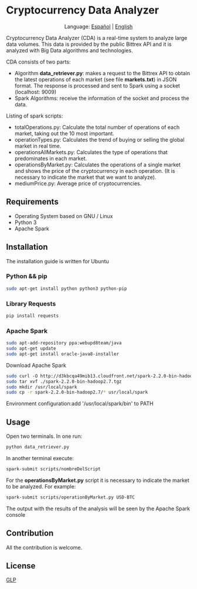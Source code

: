 # Cryptocurrency Data Analyzer

<p align="center">
  <span>Language:</span> 
  <a href="https://github.com/yevheniyku/Cryptocurrency-Data-Analizer">Español</a> |
  <a href="https://github.com/yevheniyku/Cryptocurrency-Data-Analizer/blob/master/english.md">English</a> 
</p>

Cryptocurrency Data Analyzer (CDA) is a real-time system to analyze large data volumes. This data is provided by the public Bittrex API
and it is analyzed with Big Data algorithms and technologies.

CDA consists of two parts:
- Algorithm __data_retriever.py__: makes a request to the Bittrex API to obtain the latest operations of each market (see file __markets.txt__) in JSON format. The response is processed and sent to Spark using a socket (localhost: 9009)
- Spark Algorithms: receive the information of the socket and process the data.

Listing of spark scripts:
- totalOperations.py: Calculate the total number of operations of each market, taking out the 10 most important.
- operationTypes.py: Calculates the trend of buying or selling the global market in real time.
- operationsAllMarkets.py: Calculates the type of operations that predominates in each market.
- operationsByMarket.py: Calculates the operations of a single market and shows the price of the cryptocurrency in each operation. (It is necessary to indicate the market that we want to analyze).
- mediumPrice.py: Average price of cryptocurrencies.

## Requirements
- Operating System based on GNU / Linux
- Python 3
- Apache Spark

## Installation
The installation guide is written for Ubuntu

### Python && pip
```bash
sudo apt-get install python python3 python-pip
```

### Library Requests
```bash
pip install requests
```

### Apache Spark
```bash
sudo apt­-add­-repository ppa:webupd8team/java
sudo apt-get update
sudo apt-get install oracle-java8-installer
```
Download Apache Spark
```bash
sudo curl ­-O http://d3kbcqa49mib13.cloudfront.net/spark­-2.2.0­-bin­-hadoop2.7.tgz
sudo tar xvf ./spark­-2.2.0­-bin­-hadoop2.7.tgz
sudo mkdir /usr/local/spark
sudo cp -r spark­-2.2.0­-bin­-hadoop2.7/* usr/local/spark
```
Environment configuration:add '/usr/local/spark/bin' to PATH

## Usage

Open two terminals. In one run:
```bash
python data_retriever.py
```
In another terminal execute:
```bash
spark-submit scripts/nombreDelScript
```

For the __operationsByMarket.py__ script it is necessary to indicate the market to be analyzed. For example:

```bash
spark-submit scripts/operationByMarket.py USD-BTC
```

The output with the results of the analysis will be seen by the Apache Spark console

## Contribution
All the contribution is welcome.


## License
[GLP](https://choosealicense.com/licenses/gpl-3.0/)
